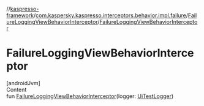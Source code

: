 //[kaspresso-framework](../../index.md)/[com.kaspersky.kaspresso.interceptors.behavior.impl.failure](../index.md)/[FailureLoggingViewBehaviorInterceptor](index.md)/[FailureLoggingViewBehaviorInterceptor](-failure-logging-view-behavior-interceptor.md)



# FailureLoggingViewBehaviorInterceptor  
[androidJvm]  
Content  
fun [FailureLoggingViewBehaviorInterceptor](-failure-logging-view-behavior-interceptor.md)(logger: [UiTestLogger](../../com.kaspersky.kaspresso.logger/-ui-test-logger/index.md))  



